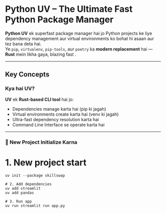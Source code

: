 # Python UV – The Ultimate Fast Python Package Manager

**Python UV** ek superfast package manager hai jo Python projects ke liye dependency management aur virtual environments ko bohat hi asaan aur tez bana deta hai.  
Ye `pip`, `virtualenv`, `pip-tools`, aur `poetry` ka **modern replacement** hai — **Rust** mein likha gaya, blazing fast .

---

## Key Concepts

### Kya hai UV?

**UV** ek **Rust-based CLI tool** hai jo:

-  Dependencies manage karta hai (pip ki jagah)
-  Virtual environments create karta hai (venv ki jagah)
-  Ultra-fast dependency resolution karta hai
-  Command Line Interface se operate karta hai

---
### 📁 New Project Initialize Karna
# 1. New project start
```
uv init --package skillswap

# 2. Add dependencies
uv add streamlit
uv add pandas

# 3. Run app
uv run streamlit run app.py
```
